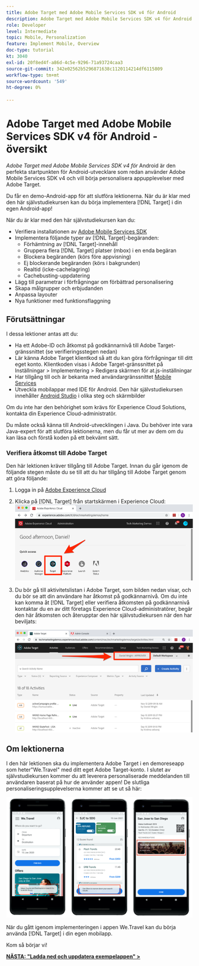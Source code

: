 ```yaml
---
title: Adobe Target med Adobe Mobile Services SDK v4 för Android
description: Adobe Target med Adobe Mobile Services SDK v4 för Android är den perfekta startpunkten för Android-utvecklare som redan använder Adobe Mobile Services SDK v4 och vill börja personalisera appupplevelser med Adobe Target.
role: Developer
level: Intermediate
topic: Mobile, Personalization
feature: Implement Mobile, Overview
doc-type: tutorial
kt: 3040
exl-id: 20f8ed4f-a86d-4c5e-9296-71a93724caa3
source-git-commit: 342e02562b5296871638c1120114214df6115809
workflow-type: tm+mt
source-wordcount: '549'
ht-degree: 0%

---
```


# Adobe Target med Adobe Mobile Services SDK v4 för Android - översikt

_Adobe Target med Adobe Mobile Services SDK v4 för_ Android är den perfekta startpunkten för Android-utvecklare som redan använder Adobe Mobile Services SDK v4 och vill börja personalisera appupplevelser med Adobe Target.

Du får en demo-Android-app för att slutföra lektionerna. När du är klar med den här självstudiekursen kan du börja implementera [!DNL Target] i din egen Android-app!

När du är klar med den här självstudiekursen kan du:

* Verifiera installationen av [Adobe Mobile Services SDK](https://experienceleague.adobe.com/docs/mobile-services/android/getting-started-android/requirements.html?lang=en)
* Implementera följande typer av [!DNL Target]-begäranden:
   * Förhämtning av [!DNL Target]-innehåll
   * Gruppera flera [!DNL Target] platser (mbox) i en enda begäran
   * Blockera begäranden (körs före appvisning)
   * Ej blockerande begäranden (körs i bakgrunden)
   * Realtid (icke-cachelagring)
   * Cachebusting-uppdatering
* Lägg till parametrar i förfrågningar om förbättrad personalisering
* Skapa målgrupper och erbjudanden
* Anpassa layouter
* Nya funktioner med funktionsflaggning

## Förutsättningar

I dessa lektioner antas att du:

* Ha ett Adobe-ID och åtkomst på godkännarnivå till Adobe Target-gränssnittet (se verifieringsstegen nedan)
* Lär känna Adobe Target klientkod så att du kan göra förfrågningar till ditt eget konto. Klientkoden visas i Adobe Target-gränssnittet på   Inställningar > Implementering > Redigera skärmen för at.js-inställningar
* Har tillgång till och är bekanta med användargränssnittet [Mobile Services](https://mobilemarketing.adobe.com/)
* Utveckla mobilappar med IDE för Android. Den här självstudiekursen innehåller [Android Studio](https://developer.android.com/studio/install) i olika steg och skärmbilder

Om du inte har den behörighet som krävs för Experience Cloud Solutions, kontakta din Experience Cloud-administratör.

Du måste också känna till Android-utvecklingen i Java. Du behöver inte vara Java-expert för att slutföra lektionerna, men du får ut mer av dem om du kan läsa och förstå koden på ett bekvämt sätt.

### Verifiera åtkomst till Adobe Target

Den här lektionen kräver tillgång till Adobe Target. Innan du går igenom de följande stegen måste du se till att du har tillgång till Adobe Target genom att göra följande:

1. Logga in på [Adobe Experience Cloud](https://experience.adobe.com/)
1. Klicka på [!DNL Target] från startskärmen i Experience Cloud:
   ![Experience Cloud hemskärm](assets/aec_homeScreen_clickTarget.png)
1. Du bör gå till aktivitetslistan i Adobe Target, som bilden nedan visar, och du bör se att din användare har åtkomst på godkännarnivå. Om du inte kan komma åt [!DNL Target] eller verifiera åtkomsten på godkännarnivå kontaktar du en av ditt företags Experience Cloud-administratörer, begär den här åtkomsten och återupptar den här självstudiekursen när den har beviljats:

   ![Adobe UI](assets/targetUI_approver.png)

## Om lektionerna

I den här lektionen ska du implementera Adobe Target i en demoreseapp som heter&quot;We.Travel&quot; med ditt eget Adobe Target-konto. I slutet av självstudiekursen kommer du att leverera personaliserade meddelanden till användaren baserat på hur de använder appen! De slutliga personaliseringsupplevelserna kommer att se ut så här:

![We.Travel app final](assets/overview_final_result.jpg)

När du gått igenom implementeringen i appen We.Travel kan du börja använda [!DNL Target] i din egen mobilapp.

Kom så börjar vi!

**[NÄSTA: &quot;Ladda ned och uppdatera exempelappen&quot; >](download-and-update-the-sample-app.md)**
